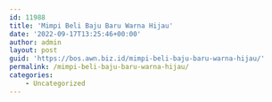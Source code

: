 ```yaml
---
id: 11988
title: 'Mimpi Beli Baju Baru Warna Hijau'
date: '2022-09-17T13:25:46+00:00'
author: admin
layout: post
guid: 'https://bos.awn.biz.id/mimpi-beli-baju-baru-warna-hijau/'
permalink: /mimpi-beli-baju-baru-warna-hijau/
categories:
    - Uncategorized
---
```


